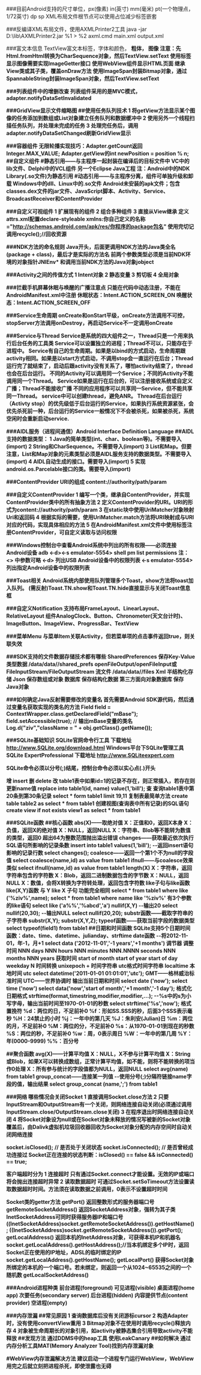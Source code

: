 ###目前Android支持的尺寸单位，px(像素) in(英寸) mm(毫米) pt(一个物理点，1/72英寸) dp sp
XML布局文件根节点<FrameLayout>可以使用<merge>占位减少标签嵌套

###反编译XML布局文件，使用AXMLPrinter2工具
java -jar D:\lib\AXMLPrinter2.jar %1 > %2
axml.cmd main.xml output.xml

###富文本信息
TextView富文本标签，<font>字体和颜色， <b>粗体， <img>图像
    注意：先Html.fromHtml转换为CharSequence对象，然后TextView.setText
    使用<img>标签显示图像需要实现ImageGetter接口
使用WebView组件显示HTML页面
继承View类或其子类，覆盖onDraw方法
使用ImageSpan封装Bitmap对象，通过SpannableString封装ImageSpan对象，然后TextView.setText

###列表组件中的增删改查
列表组件采用的是MVC模式，
adapter.notifyDataSetInvalidated

###GridView显示文件缩略图
##使用任务队列技术
1 将getView方法显示某个图像的任务添加到数组或List对象建立任务队列和数据缓冲中
2 使用另外一个线程扫描任务队列，并处理未完成的任务
3 处理完任务后，调用adapter.notifyDataSetChanged刷新GridView显示

###容器组件
无限轮播实现技巧：Adapter.getCount返回Integer.MAX_VALUE; Adapter.getView的int newPosition = position % n;
##自定义组件
#静态引用——与主程序一起封装在编译后的目标文件中
VC中的lib文件、Delphi中的VCL组件
另一个Eclipse Java工程
注：Android中的NDK Library(.so文件)为静态引用
#动态引用——与主程序分离，组件可单独升级和卸载
Windows中的dll、Linux中的.so文件
Android未安装的apk文件；包含classes.dex文件的jar文件、JavaScript脚本、Activity、Service、BroadcastReceiver和ContentProvider

###自定义可视组件
1 扩展现有的组件
2 组合多种组件
3 直接从View继承
定义attrs.xml配置declare-styleable
xmlns:你自己定义的名称="http://schemas.android.com/apk/res/你程序的package包名"
使用完切记调用recycle();//回收资源

###NDK方法的命名规则
Java开头，后面更调用NDK方法的Java类全名(package + class)，最后才是实际的方法名
前两个参数类型必须是当前NDK环境的对象指针JNIEnv* 和调用当前NDK方法的Java对象jobject

###Activity之间的传值方式
1 Intent对象
2 静态变量
3 剪切板
4 全局对象

###拦截手机屏幕休眠与唤醒的广播注意点
只能在代码中动态注册，不能在AndroidManifest.xml中注册
休眠状态：Intent.ACTION_SCREEN_ON
唤醒状态：Intent.ACTION_SCREEN_OFF

###Service生命周期
onCreate和onStart平级，onCreate方法调用不可控，stopServer方法调用onDestroy，再启动Service不一定调用onCreate

###Service与Thread
Service是系统的四大组件之一，Thread只是一个用来执行后台任务的工具类
Service可以设置独立的进程；Thread不可以，只能存在于进程中。
Service有自己的生命周期。如果是以bind的方式启动，生命周期跟activity相同。如果是以start方式启动，不调用stop会一直运行在后台；Thread运行完了就结束了，启动后跟activity没有关系了，哪怕activity结束了，thread也会在后台运行。
不同的Activity可以调用同一个Service；不同的Activity不能调用同一个Thread。
Service如果是运行在后台的，可以注册接收系统或自定义广播；Thread不能接收广播
不同的应用程序可以共享同一Service，但不能共享同一Thread。
service中可以创建thread，避免ANR。
Thread在后台运行（Activty stop）的优先级低于后台运行的Service，如果执行系统资源紧张，会优先杀死前一种，后台运行的Service一般情况下不会被杀死，如果被杀死，系统空闲时会重新启动service.

###AIDL服务（进程间通信）Android Interface Definition Language
##AIDL支持的数据类型：
1 Java的简单类型(int、char、boolean等)。不需要导入(import)
2 String和CharSequence。不需要导入(import)
3 List和Map。但要注意，List和Map对象的元素类型必须是AIDL服务支持的数据类型。不需要导入(import)
4 AIDL自动生成的接口。需要导入(import)
5 实现android.os.Parcelable接口的类。需要导入(import)

###ContentProvider URI的组成
content://authority/path/param

###自定义ContentProvider
1 编写一个类，继承自ContentProvider，并实现ContentProvider类中的所有抽象方法
2 定义ContentProvider的URI。URI的形式为content://authority/path/param
3 在static块中使用UriMatcher对象映射Uri和返回码
4 根据实际的需要，使用UriMatcher.match方法将URI映射成与URI对应的代码，实现具体相应的方法
5 在AndroidManifest.xml文件中使用<provider>标签注册ContentProvider，可自定义读取与访问权限

###Windows控制台中查看Android系统中列出的所有权限——必须连接Android设备
adb <-d><-s emulator-5554> shell pm list permissions
注：<> 中参数可略
    <-d> 列出USB Android设备中的权限列表
    <-s emulator-5554> 列出指定Android设备中的权限列表

###Toast相关
Android系统内部使用队列管理多个Toast，show方法将toast加入队列。
(需反射)Toast.TN.show和Toast.TN.hide直接显示与关闭Toast信息框

###自定义Notification
支持布局FrameLayout、LinearLayout、RelativeLayout
组件AnalogClock、Button、Chronometer(天文台计时)、ImageButton、ImageView、ProgressBar、TextView

###菜单Menu
与菜单Item关联Activity，但若菜单项的点击事件返回true，则关联失效

###SDK支持的文件数据存储技术都有哪些
SharedPreferences                                                    保存Key-Value类型数据      /data/data/<package name>/shared_prefs
openFileOutput/openFileInput或FileInputStream/FileOutputStream       流文件                     /data/data/<package name>/files
Xml                                                                  半结构化存储
Json                                                                 保存数组或对象
数据库                                                               保存结构化数据
第三方面向对象数据库                                                 保存Java对象

###如何确定Java反射需要修改的变量名
首先需要Android SDK源代码，然后通过变量名获取实现的类名的方法
Field field = ContextWrapper.class.getDeclaredField("mBase");
field.setAccessible(true);
// 输出mBase变量的类名
Log.d("ziv","className = " + obj.getClass().getName());

###SQLite基础知识
SQLite官网命令行工具 下载地址 http://www.SQLite.org/download.html
Windows平台下SQLite管理工具 SQLite ExpertProfessional 下载地址 http://www.SQLiteexpert.com

SQLite命令必须以分号(;)结尾，控制台命令必须以实心点(.)开头

增
    insert
删
    delete
改
table1表中如果id=1的记录不存在，则正常插入，若存在则更新name值 
    replace into table1(id, name) value(1,'bill');
查
查询table1表中第20条到第30条记录 
    select * form table1 limit 19,11
复制表最简单方法 
    create table table2 as select * from table1
创建视图(查询表中所有记录)的SQL语句 
    create view if not exists view1 as select * from table1

###SQLite函数
##核心函数
abs(X)——取绝对值
    X：正值和0，返回X本身
    X：负值，返回X的绝对值
    X：NULL，返回NULL
    X：字符串、Blob等不能转为数值的类型，返回0
    超出64为整数范围抛出溢出错误
changes——获取最近依次执行SQL语句所影响的记录条数
    insert into table1 values(1,'bill');
    --返回insert语句影响的记录行数
    select changes();
coalesce——返回一个第1个不为null的字段值
    select coalesce(name,id) as value from table1
ifnull——与coalesce效果类似
    select ifnull(name,id) as value from table1
length(X)
    X：字符串，返回字符串包含的字符数
    X：Blob，返回二进制数据包含的字节数
    X：NULL，返回NULL
    X：数值，会将X转换为字符转处理，返回包含字符数
like子句与like函数
    like(X,Y)函数 与 Y like X 子句 功能完全相同
    select * from table1 where like ('%ziv%',name);
    select * from table1 where name like '%ziv%'
    有3个参数的like语句
    select like ('a%%','%abcd','a')
nullif(X,Y)
    --输出20
    select nullif(20,30);
    --输出NULL
    select nullif(20,20);
substr函数——截取字符串的子字符串
    substr(X,Y);
    substr(X,Y,Z);
typeof函数——获取当前字段的数据类型
    select typeof(field1) from table1
##日期和时间函数
SQLite支持5个日期时间函数：date、time、datetime、julianday、strftime
date函数
    --将2012-11-01，年-1，月+1
    select data ('2012-11-01','-1 years','+1 months')
调节器
    调整时间
        NNN days
        NNN hours
        NNN minutes
        NNN.NNNN seconds
        NNN months
        NNN years
    获取时间
        start of month
        start of year
        start of day
        weekday N
    时间转换
        unixepoch + 时间字符串
        utc格式时间字符串 localtime
        本地时间 utc 
        select datetime('2011-01-01 01:01:01','utc');
        GMT——格林威治标准时间
        UTC——世界协调时
输出当前日期和时间
    select date ('now');
    select time ('now')
    select data('now','start of month','+1 month','-1 day');
格式化日期格式
    strftime(format,timestring,modifier,modifier,...);
    --%s中的s为小写字母，输出当前时间至1970-01-01的秒数
    select strftime('%s','now');
格式置挽符
    %d：两位的日，不足前补0
    %f：形如SS.SSS的秒，后面3个SSS表示毫秒
    %H：24禁止的小时
    %j：一年中的第几天
    %J：朱利安(Julian)日
    %m：两位的月，不足前补0
    %M：两位的分，不足前补0
    %s：从1970-01-01到现在的秒数
    %S：两位的秒，不足前补0
    %w：周，0表示周日
    %W：一年中的第几周
    %Y：年(0000-9999)
    %%：百分号

##聚合函数
avg(X)——计算平均值
    X：NULL，X不参与计算平均值
    X：String或Blob，如果X可以转换成数组，正常计算平均值，如不能，则将不能转换的项当作0处理
    X：所有参与统计的字段值都为NULL，返回NULL
    select avg(name) from table1
group_concat——连接某一列值
    --使用分号(;)分隔符链接name字段的值，输出结果
    select group_concat (name,';') from table1

###网络
哪些情况会关闭Socket
1 直接调用Socket.close方法
2 只要InputStream和OutputStream有一个关闭，则网络连接自动关闭(必须通过调用InputStream.close/OutputStream.close关闭)
3 在程序退出时网络连接自动关闭
4 将Socket对象设为null或在Socket对象未释放的情况写被新的Socket对象覆盖后，由Dalivk虚拟机垃圾回收器回收为Socket对象分配的内存空间时自动关闭网络连接

socket.isClosed(); // 是否处于关闭状态
socket.isConnected(); // 是否曾经成功连接过
Socket正在连接的状态判断：isClosed() == false && isConnected() == true;
 
客户端超时分为
1 连接超时
    只有通过Socket.connect才能设置。无效的IP或端口将会抛出连接超时异常
2 读取数据超时
    可通过Socket.setSoTimeout方法设置读取数据超时时间。方法须在读取数据之前调用，0表示不设置超时时间

Socket类的getter方法
getPort()                       返回整数形式的服务器端口号
getRemoteSocketAddress()        返回SocketAddress对象，强转为其子类InetSocketAddress可同时获得服务器IP和端口号
    ((InetSocketAddress)socket.getRemoteSocketAddress()).getHostName();
    ((InetSocketAddress)socket.getRemoteSocketAddress()).getPort();
getLocalAddress()               返回本机的InetAddress对象，可获得本机IP和机器名
    socket.getLocalAddress().getHostAddress();//当本机绑定多个IP时，返回Socket正在使用的IP地址，ADSL的临时绑定的IP
    socket.getLocalAddress().getHostName();
getLocalPort()                  获得Socket对象所绑定的本机的一个端口号。若未绑定，则返回一个从1024~65535之间的一个随机数
getLocalSocketAddress()




###Android进程种类
前台进程(foreground)
可见进程(visible)
桌面进程(home app)
次要任务(secondary server)
后台进程(hidden)
内容提供节点(content provider)
空进程(empty)




###内存泄漏
##常见原因
1 查询数据库后没有关闭游标cursor
2 构造Adapter时，没有使用convertView重用
3 Bitmap对象不在使用时调用recycle()释放内存
4 对象被生命周期长的对象引用，如activity被静态集合引用导致activity不能释放
##发现方法
通过DDMS中的heap工具
使用LeakCanary
##如何解决
通过内存分析工具MAT(Memory Analyzer Tool)找到内存泄漏对象

#WebView内存泄漏解决方法
建议启动一个进程专门运行WebView，WebView用完之后就立刻把进程杀死，即使泄露也无碍